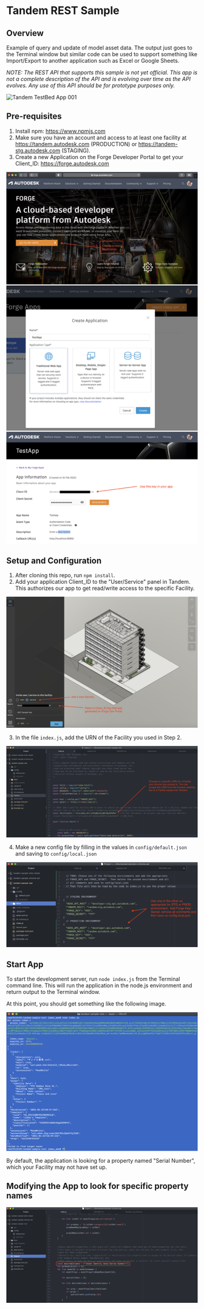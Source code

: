 # Tandem REST Sample

## Overview

Example of query and update of model asset data. The output just goes to the Terminal window but similar code can be used to support something like Import/Export to another application such as Excel or Google Sheets.

*NOTE: The REST API that supports this sample is not yet official.  This app is not a complete description of the API and is evolving over time as the API evolves.  Any use of this API should be for prototype purposes only.*

![Tandem TestBed App 001](./docs/Readme_img_001.png)


## Pre-requisites

1. Install npm: https://www.npmjs.com
2. Make sure you have an account and access to at least one facility at https://tandem.autodesk.com (PRODUCTION) or https://tandem-stg.autodesk.com (STAGING).
3. Create a new Application on the Forge Developer Portal to get your Client_ID: https://forge.autodesk.com

![Tandem TestBed App 010](./docs/Readme_img_010.png)
![Tandem TestBed App 011](./docs/Readme_img_011.png)
![Tandem TestBed App 012](./docs/Readme_img_012.png)


## Setup and Configuration

1. After cloning this repo, run `npm install`.
2. Add your application Client_ID to the "User/Service" panel in Tandem. This authorizes our app to get read/write access to the specific Facility.

![Tandem TestBed App 020](./docs/Readme_img_020.png)

3. In the file `index.js`, add the URN of the Facility you used in Step 2.

![Tandem TestBed App 021](./docs/Readme_img_021.png)

4. Make a new config file by filling in the values in `config/default.json` and saving to `config/local.json`

![Tandem TestBed App 022](./docs/Readme_img_022.png)


## Start App

To start the development server, run `node index.js` from the Terminal command line. This will run the application in the node.js environment and return output to the Terminal window.

At this point, you should get something like the following image.

![Tandem TestBed App 030](./docs/Readme_img_030.png)

By default, the application is looking for a property named "Serial Number", which your Facility may not have set up.

## Modifying the App to look for specific property names

![Tandem TestBed App 040](./docs/Readme_img_040.png)
